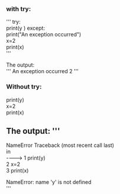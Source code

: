 ### with try:
'''
try:  
  print(y  )
except:  
  print("An exception occurred")  
x=2  
print(x)  
'''

The output:  
'''
An exception occurred
2
'''
### Without try:    
print(y)  
x=2  
print(x)  

The output:
'''
---------------------------------------------------------------------------
NameError                                 Traceback (most recent call last)  
<ipython-input-9-5630af6d0bf1> in <module>  
----> 1 print(y)  
      2 x=2  
      3 print(x)  

NameError: name 'y' is not defined  
'''
